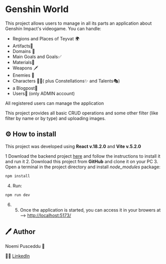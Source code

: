 # Genshin World 
 
This project allows users to manage in all its parts an application about Genshin Impact's videogame. 
You can handle:

 - Regions and Places of Teyvat 🌍
 - Artifacts🧩
 - Domains 🔷
 - Main Goals and Goals✅
 - Materials🌸
 - Weapons 🗡️
 - Enemies 👾
 - Characters 🧙‍♀️( plus Constellations✨ and Talents🎭)
 - a Blogpost📰
 - Users👤 (only ADMIN account)
 
 All registered users can manage the application
 
 
 This project provides all basic CRUD operations and some other filter (like filter by name or by type) and uploading images.

## ⚙️ How to install

This project was developed using  **React v.18.2.0** and **Vite v.5.2.0**

1 Download the backend project [here](https://github.com/NoemiP94/genshin_world) and follow the instructions to install it and run it
2. Download this project from **GitHub** and clone it on your PC
3. Open a terminal in the project directory and install *node_modules* package:
```bash
npm install
```
4. Run: 
 ```bash
npm run dev
```
6. 5. Once the application is started, you can access it in your browers at --> [http://localhost:5173/](http://localhost:5173/)

## 🖊️ Author

Noemi Pusceddu 🦋

🧑‍💻 [LinkedIn](https://www.linkedin.com/in/noemi-pusceddu-developer/)




  






